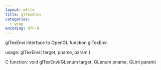 ```yaml
---
layout: mfile
title: glTexEnvi
categories:
  - wrap
encoding: UTF-8
---
```


glTexEnvi  Interface to OpenGL function glTexEnvi

usage:  glTexEnvi( target, pname, param )

C function:  void glTexEnvi(GLenum target, GLenum pname, GLint param)